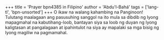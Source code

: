 +++
title = 'Prayer bpn4385 in Filipino'
author = 'Abdu'l-Bahá'
tags = ['lang-tl', 'bpn-unsorted']
+++
O ikaw na walang kahambing na Panginoon! Tulutang maalagaan ang pasusuhing sanggol na ito mula sa dibdib ng Iyong mapagmahal na kabutihang-loob, bantayan siya sa loob ng duyan ng Iyong kaligtasan at pangalagaan at ipahintulot na siya ay mapalaki sa mga bisig ng Iyong magiliw na pagmamahal.
